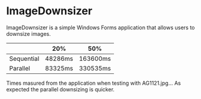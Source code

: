 # ImageDownsizer

ImageDownsizer is a simple Windows Forms application that allows users to downsize images.

|         |20%      | 50%      |
|--|--|--|
Sequential| 48286ms | 163600ms |
Parallel  | 83325ms | 330535ms |

Times masured from the application when testing with AG1121.jpg... As expected the parallel downsizing is quicker.
